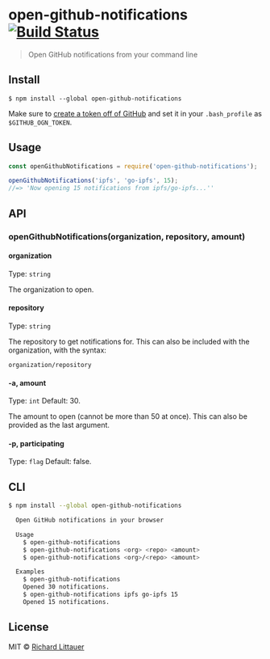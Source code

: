# open-github-notifications [![Build Status](https://travis-ci.org/RichardLitt/open-github-notifications.svg?branch=master)](https://travis-ci.org/RichardLitt/open-github-notifications)

> Open GitHub notifications from your command line


## Install

```
$ npm install --global open-github-notifications
```

Make sure to [create a token off of GitHub](https://github.com/settings/tokens) and set it in your `.bash_profile` as `$GITHUB_OGN_TOKEN`.

## Usage

```js
const openGithubNotifications = require('open-github-notifications');

openGithubNotifications('ipfs', 'go-ipfs', 15);
//=> 'Now opening 15 notifications from ipfs/go-ipfs...''
```

## API

### openGithubNotifications(organization, repository, amount)

#### organization

Type: `string`

The organization to open.

#### repository

Type: `string`

The repository to get notifications for. This can also be included with the organization, with the syntax:

    organization/repository

#### -a, amount

Type: `int`
Default: 30.

The amount to open (cannot be more than 50 at once). This can also be provided as the last argument.

#### -p, participating

Type: `flag`
Default: false.

## CLI

```sh
$ npm install --global open-github-notifications
```

```sh
  Open GitHub notifications in your browser

  Usage
    $ open-github-notifications
    $ open-github-notifications <org> <repo> <amount>
    $ open-github-notifications <org>/<repo> <amount>

  Examples
    $ open-github-notifications
    Opened 30 notifications.
    $ open-github-notifications ipfs go-ipfs 15
    Opened 15 notifications.
```


## License

MIT © [Richard Littauer](http://burntfen.com)
